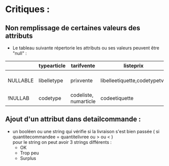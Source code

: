 # Critiques : 
## Non remplissage de certaines valeurs des attributs
- Le tableau suivante répertorie les attributs ou ses valeurs peuvent être "null" :

||typearticle|tarifvente|listeprix|detailcommande|commande|client|categorie|article|
|---       |---        |---                  |---      |---|---|---|---|---|
|NULLABLE  |libelletype|prixvente            |libelleetiquette,codetypetva|quantitecommandee,quantitelivree|datecommande,montantfrais,montantht,montantttc|nomclient,adresserueclient,adressecodepostalclient,adressevilleclient,adressepaysclient,telephoneclient, mailclient, nomcontact1, telephonecontact1, fonction contact1,nomcontact2,telephonecontact2,fonctioncontatc2|cat_numcategorie,libellecategorie|nomarticle,referenceinterne,codebarre,prixvente,coutachat|
|!NULLAB |codetype   |codeliste, numarticle|codeetiquette|numcommande,numarticle|numcommande,numclient|codeliste,codeetiquette,numclient|numcategorie|numarticle,numcategorie,codetype|





## Ajout d'un attribut dans detailcommande : 
- un booléen ou une string qui vérifie si la livraison s'est bien passée ( si quantitecommandee = quantitelivree ou > ou < )<br>
    pour le string on peut avoir 3 strings différents :
    - OK
    - Trop peu
    - Surplus






